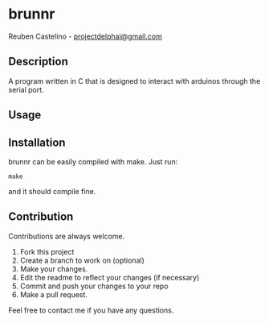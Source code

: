 brunnr
===============
Reuben Castelino - projectdelphai@gmail.com

Description
--------------
A program written in C that is designed to interact with arduinos through the serial port.

Usage
-------------


Installation
-------------
brunnr can be easily compiled with make. Just run:

    make

and it should compile fine.

Contribution
------------
Contributions are always welcome. 

 1. Fork this project
 1. Create a branch to work on (optional)
 1. Make your changes.
 1. Edit the readme to reflect your changes (if necessary)
 1. Commit and push your changes to your repo
 1. Make a pull request.

Feel free to contact me if you have any questions.
